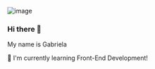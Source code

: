 ![image](https://user-images.githubusercontent.com/127886470/230816286-d5532005-e0ce-4dea-8fc7-defe08ec3589.png) 
### Hi there 👋
My name is Gabriela 

🌱 I'm currently learning Front-End Development!



<!--
**gabrielapal/gabrielapal** is a ✨ _special_ ✨ repository because its `README.md` (this file) appears on your GitHub profile.

Here are some ideas to get you started:

- 🔭 I’m currently working on ...
- 🌱 I’m currently learning ...
- 👯 I’m looking to collaborate on ...
- 🤔 I’m looking for help with ...
- 💬 Ask me about ...
- 📫 How to reach me: ...
- 😄 Pronouns: ...
- ⚡ Fun fact: ...
-->
